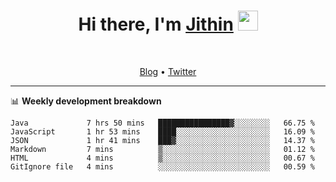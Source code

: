 <h1 align="center">Hi there, I'm <a href="https://jithset.github.io/" target="_blank">Jithin</a> <img
src="https://github.com/blackcater/blackcater/raw/main/images/Hi.gif" height="32" /></h1>

<br />

<p align="center">
  <a href="https://jithset.github.io">Blog</a> •
  <a href="https://twitter.com/jithset">Twitter</a>
</p>

---

📊 **Weekly development breakdown**

<!--START_SECTION:waka-->

```text
Java             7 hrs 50 mins   ████████████████▓░░░░░░░░   66.75 %
JavaScript       1 hr 53 mins    ████░░░░░░░░░░░░░░░░░░░░░   16.09 %
JSON             1 hr 41 mins    ███▓░░░░░░░░░░░░░░░░░░░░░   14.37 %
Markdown         7 mins          ▒░░░░░░░░░░░░░░░░░░░░░░░░   01.12 %
HTML             4 mins          ▒░░░░░░░░░░░░░░░░░░░░░░░░   00.67 %
GitIgnore file   4 mins          ░░░░░░░░░░░░░░░░░░░░░░░░░   00.59 %
```

<!--END_SECTION:waka-->

